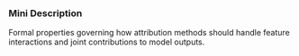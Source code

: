 ### Mini Description

Formal properties governing how attribution methods should handle feature interactions and joint contributions to model outputs.
